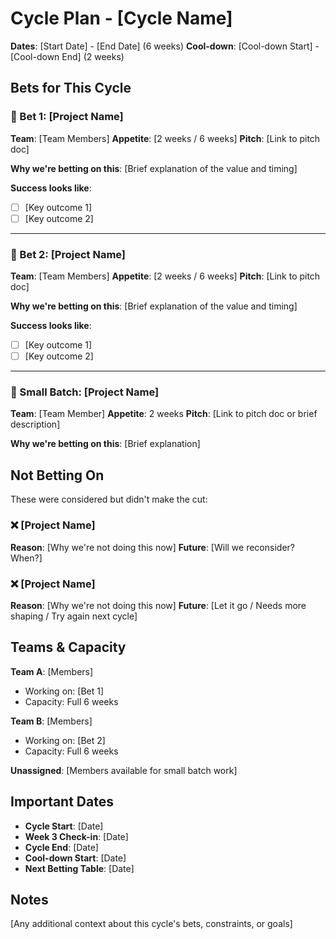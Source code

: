 # Cycle Plan - [Cycle Name]

**Dates**: [Start Date] - [End Date] (6 weeks)
**Cool-down**: [Cool-down Start] - [Cool-down End] (2 weeks)

## Bets for This Cycle

### 🎯 Bet 1: [Project Name]

**Team**: [Team Members]
**Appetite**: [2 weeks / 6 weeks]
**Pitch**: [Link to pitch doc]

**Why we're betting on this**:
[Brief explanation of the value and timing]

**Success looks like**:

- [ ] [Key outcome 1]
- [ ] [Key outcome 2]

---

### 🎯 Bet 2: [Project Name]

**Team**: [Team Members]
**Appetite**: [2 weeks / 6 weeks]
**Pitch**: [Link to pitch doc]

**Why we're betting on this**:
[Brief explanation of the value and timing]

**Success looks like**:

- [ ] [Key outcome 1]
- [ ] [Key outcome 2]

---

### 🎯 Small Batch: [Project Name]

**Team**: [Team Member]
**Appetite**: 2 weeks
**Pitch**: [Link to pitch doc or brief description]

**Why we're betting on this**:
[Brief explanation]

## Not Betting On

These were considered but didn't make the cut:

### ❌ [Project Name]

**Reason**: [Why we're not doing this now]
**Future**: [Will we reconsider? When?]

### ❌ [Project Name]

**Reason**: [Why we're not doing this now]
**Future**: [Let it go / Needs more shaping / Try again next cycle]

## Teams & Capacity

**Team A**: [Members]

- Working on: [Bet 1]
- Capacity: Full 6 weeks

**Team B**: [Members]

- Working on: [Bet 2]
- Capacity: Full 6 weeks

**Unassigned**: [Members available for small batch work]

## Important Dates

- **Cycle Start**: [Date]
- **Week 3 Check-in**: [Date]
- **Cycle End**: [Date]
- **Cool-down Start**: [Date]
- **Next Betting Table**: [Date]

## Notes

[Any additional context about this cycle's bets, constraints, or goals]
